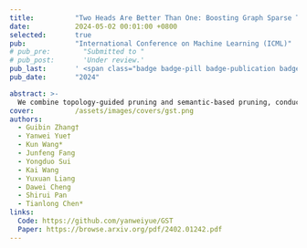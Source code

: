 ```yaml
---
title:          "Two Heads Are Better Than One: Boosting Graph Sparse Training via Semantic and Topological Awareness"
date:           2024-05-02 00:01:00 +0800
selected:       true
pub:            "International Conference on Machine Learning (ICML)"
# pub_pre:        "Submitted to "
# pub_post:       'Under review.'
pub_last:       ' <span class="badge badge-pill badge-publication badge-success">Poster</span>'
pub_date:       "2024"

abstract: >-
  We combine topology-guided pruning and semantic-based pruning, conduct limited training on the original graph to build reliable anchor.And then dynamic sparse training is performed using anchor as semantic and topological benchmarks to obtain better sparse graphs.
cover:          /assets/images/covers/gst.png
authors:
  - Guibin Zhang†
  - Yanwei Yue†
  - Kun Wang*
  - Junfeng Fang
  - Yongduo Sui
  - Kai Wang
  - Yuxuan Liang
  - Dawei Cheng
  - Shirui Pan
  - Tianlong Chen*
links:
  Code: https://github.com/yanweiyue/GST
  Paper: https://browse.arxiv.org/pdf/2402.01242.pdf
---
```

